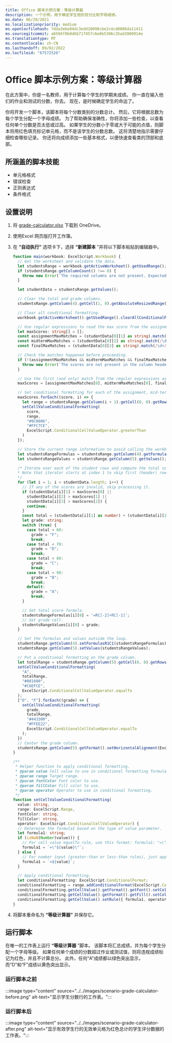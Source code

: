 ```yaml
---
title: Office 脚本示例方案：等级计算器
description: 一个示例，用于确定学生班的百分比和字母成绩。
ms.date: 06/29/2021
ms.localizationpriority: medium
ms.openlocfilehash: 7dda3ebe84dc3edd10998cbe2c4cd0806da11411
ms.sourcegitcommit: a6504f8b0d6b717457c6e0b5306c35ad3900914e
ms.translationtype: MT
ms.contentlocale: zh-CN
ms.lasthandoff: 09/02/2022
ms.locfileid: "67572526"
---
```

# <a name="office-scripts-sample-scenario-grade-calculator"></a>Office 脚本示例方案：等级计算器

在此方案中，你是一名教师，用于计算每个学生的学期末成绩。 你一直在输入他们的作业和测试的分数，你去。 现在，是时候确定学生的命运了。

你将开发一个脚本，该脚本将每个分数类别的分数总计。 然后，它将根据总数为每个学生分配一个字母成绩。 为了帮助确保准确性，你将添加一些检查，以查看任何单个分数是否太低或过高。 如果学生的分数小于零或大于可能的点值，则脚本将用红色填充标记单元格，而不是该学生的分数总数。 这将清楚地指示需要仔细检查哪些记录。 你还将向成绩添加一些基本格式，以便快速查看类的顶部和底部。

## <a name="scripting-skills-covered"></a>所涵盖的脚本技能

- 单元格格式
- 错误检查
- 正则表达式
- 条件格式

## <a name="setup-instructions"></a>设置说明

1. 将 [grade-calculator.xlsx](grade-calculator.xlsx) 下载到 OneDrive。

1. 使用Excel 网页版打开工作簿。

1. 在 **“自动执行”** 选项卡下，选择 **“新建脚本** ”并将以下脚本粘贴到编辑器中。

    ```TypeScript
    function main(workbook: ExcelScript.Workbook) {
      // Get the worksheet and validate the data.
      let studentsRange = workbook.getActiveWorksheet().getUsedRange();
      if (studentsRange.getColumnCount() !== 6) {
        throw new Error(`The required columns are not present. Expected column headers: "Student ID | Assignment score | Mid-term | Final | Total | Grade"`);
      }

      let studentData = studentsRange.getValues();

      // Clear the total and grade columns.
      studentsRange.getColumn(4).getCell(1, 0).getAbsoluteResizedRange(studentData.length - 1, 2).clear();

      // Clear all conditional formatting.
      workbook.getActiveWorksheet().getUsedRange().clearAllConditionalFormats();

      // Use regular expressions to read the max score from the assignment, mid-term, and final scores columns.
      let maxScores: string[] = [];
      const assignmentMaxMatches = (studentData[0][1] as string).match(/\d+/);
      const midtermMaxMatches = (studentData[0][2] as string).match(/\d+/);
      const finalMaxMatches = (studentData[0][3] as string).match(/\d+/);

      // Check the matches happened before proceeding.
      if (!(assignmentMaxMatches && midtermMaxMatches && finalMaxMatches)) {
        throw new Error(`The scores are not present in the column headers. Expected format: "Assignments (n)|Mid-term (n)|Final (n)"`);
      }

      // Use the first (and only) match from the regular expressions as the max scores.
      maxScores = [assignmentMaxMatches[0], midtermMaxMatches[0], finalMaxMatches[0]];

      // Set conditional formatting for each of the assignment, mid-term, and final scores columns.
      maxScores.forEach((score, i) => {
        let range = studentsRange.getColumn(i + 1).getCell(0, 0).getRowsBelow(studentData.length - 1);
        setCellValueConditionalFormatting(
          score,
          range,
          "#9C0006",
          "#FFC7CE",
          ExcelScript.ConditionalCellValueOperator.greaterThan
        )
      });

      // Store the current range information to avoid calling the workbook in the loop.
      let studentsRangeFormulas = studentsRange.getColumn(4).getFormulasR1C1();
      let studentsRangeValues = studentsRange.getColumn(5).getValues();

      /* Iterate over each of the student rows and compute the total score and letter grade.
      * Note that iterator starts at index 1 to skip first (header) row.
      */
      for (let i = 1; i < studentData.length; i++) {
        // If any of the scores are invalid, skip processing it.
        if (studentData[i][1] > maxScores[0] ||
          studentData[i][2] > maxScores[1] ||
          studentData[i][3] > maxScores[2]) {
          continue;
        }
        const total = (studentData[i][1] as number) + (studentData[i][2] as number) + (studentData[i][3] as number);
        let grade: string;
        switch (true) {
          case total < 60:
            grade = "F";
            break;
          case total < 70:
            grade = "D";
            break;
          case total < 80:
            grade = "C";
            break;
          case total < 90:
            grade = "B";
            break;
          default:
            grade = "A";
            break;
        }
    
        // Set total score formula.
        studentsRangeFormulas[i][0] = '=RC[-2]+RC[-1]';
        // Set grade cell.
        studentsRangeValues[i][0] = grade;
      }

      // Set the formulas and values outside the loop.
      studentsRange.getColumn(4).setFormulasR1C1(studentsRangeFormulas);
      studentsRange.getColumn(5).setValues(studentsRangeValues);

      // Put a conditional formatting on the grade column.
      let totalRange = studentsRange.getColumn(5).getCell(0, 0).getRowsBelow(studentData.length - 1);
      setCellValueConditionalFormatting(
        "A",
        totalRange,
        "#001600",
        "#C6EFCE",
        ExcelScript.ConditionalCellValueOperator.equalTo
      );
      ["D", "F"].forEach((grade) => {
        setCellValueConditionalFormatting(
          grade,
          totalRange,
          "#443300",
          "#FFEE22",
          ExcelScript.ConditionalCellValueOperator.equalTo
        );
      })
      // Center the grade column.
      studentsRange.getColumn(5).getFormat().setHorizontalAlignment(ExcelScript.HorizontalAlignment.center);
    }

    /**
     * Helper function to apply conditional formatting.
     * @param value Cell value to use in conditional formatting formula1.
     * @param range Target range.
     * @param fontColor Font color to use.
     * @param fillColor Fill color to use.
     * @param operator Operator to use in conditional formatting.
     */
    function setCellValueConditionalFormatting(
      value: string,
      range: ExcelScript.Range,
      fontColor: string,
      fillColor: string,
      operator: ExcelScript.ConditionalCellValueOperator) {
      // Determine the formula1 based on the type of value parameter.
      let formula1: string;
      if (isNaN(Number(value))) {
        // For cell value equalTo rule, use this format: formula1: "=\"A\"",
        formula1 = `=\"${value}\"`;
      } else {
        // For number input (greater-than or less-than rules), just append '='.
        formula1 = `=${value}`;
      }

      // Apply conditional formatting.
      let conditionalFormatting: ExcelScript.ConditionalFormat;
      conditionalFormatting = range.addConditionalFormat(ExcelScript.ConditionalFormatType.cellValue);
      conditionalFormatting.getCellValue().getFormat().getFont().setColor(fontColor);
      conditionalFormatting.getCellValue().getFormat().getFill().setColor(fillColor);
      conditionalFormatting.getCellValue().setRule({ formula1, operator });
    }
    ```

1. 将脚本重命名为 **“等级计算器”** 并保存它。

## <a name="running-the-script"></a>运行脚本

在唯一的工作表上运行 **“等级计算器** ”脚本。 该脚本将汇总成绩，并为每个学生分配一个字母等级。 如果任何单个成绩的分数超过作业或测试值，则将违规成绩标记为红色，并且不计算总分。 此外，任何“A”成绩都以绿色突出显示，而“D”和“F”成绩以黄色突出显示。

### <a name="before-running-the-script"></a>运行脚本之前

:::image type="content" source="../../images/scenario-grade-calculator-before.png" alt-text="显示学生分数行的工作表。":::

### <a name="after-running-the-script"></a>运行脚本后

:::image type="content" source="../../images/scenario-grade-calculator-after.png" alt-text="显示有效学生行的无效单元格为红色总计的学生评分数据的工作表。":::
